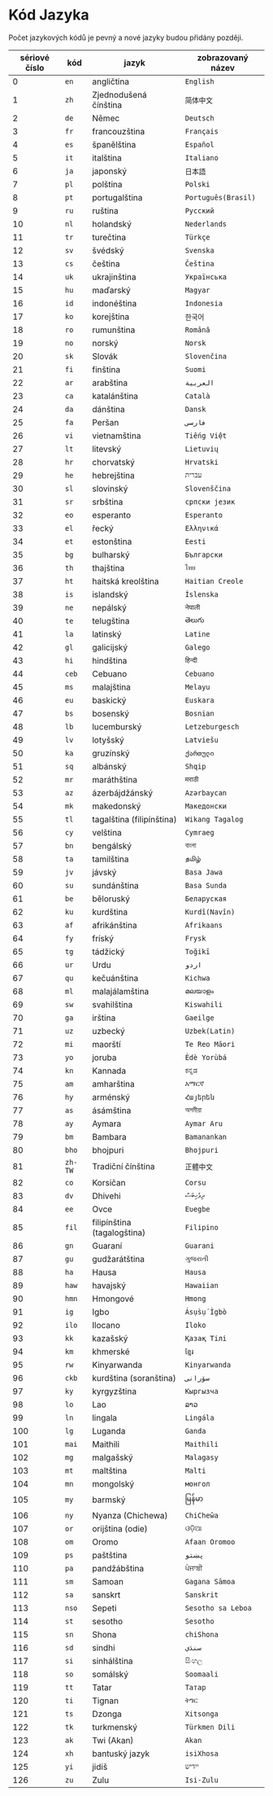 # Kód Jazyka

Počet jazykových kódů je pevný a nové jazyky budou přidány později.

| sériové číslo | kód | jazyk | zobrazovaný název |
| - | - | - | - |
| 0 | `en` | angličtina | `English` |
| 1 | `zh` | Zjednodušená čínština | `简体中文` |
| 2 | `de` | Němec | `Deutsch` |
| 3 | `fr` | francouzština | `Français` |
| 4 | `es` | španělština | `Español` |
| 5 | `it` | italština | `Italiano` |
| 6 | `ja` | japonský | `日本語` |
| 7 | `pl` | polština | `Polski` |
| 8 | `pt` | portugalština | `Português(Brasil)` |
| 9 | `ru` | ruština | `Русский` |
| 10 | `nl` | holandský | `Nederlands` |
| 11 | `tr` | turečtina | `Türkçe` |
| 12 | `sv` | švédský | `Svenska` |
| 13 | `cs` | čeština | `Čeština` |
| 14 | `uk` | ukrajinština | `Українська` |
| 15 | `hu` | maďarský | `Magyar` |
| 16 | `id` | indonéština | `Indonesia` |
| 17 | `ko` | korejština | `한국어` |
| 18 | `ro` | rumunština | `Română` |
| 19 | `no` | norský | `Norsk` |
| 20 | `sk` | Slovák | `Slovenčina` |
| 21 | `fi` | finština | `Suomi` |
| 22 | `ar` | arabština | `العربية` |
| 23 | `ca` | katalánština | `Català` |
| 24 | `da` | dánština | `Dansk` |
| 25 | `fa` | Peršan | `فارسی` |
| 26 | `vi` | vietnamština | `Tiếng Việt` |
| 27 | `lt` | litevský | `Lietuvių` |
| 28 | `hr` | chorvatský | `Hrvatski` |
| 29 | `he` | hebrejština | `עברית` |
| 30 | `sl` | slovinský | `Slovenščina` |
| 31 | `sr` | srbština | `српски језик` |
| 32 | `eo` | esperanto | `Esperanto` |
| 33 | `el` | řecký | `Ελληνικά` |
| 34 | `et` | estonština | `Eesti` |
| 35 | `bg` | bulharský | `Български` |
| 36 | `th` | thajština | `ไทย` |
| 37 | `ht` | haitská kreolština | `Haitian Creole` |
| 38 | `is` | islandský | `Íslenska` |
| 39 | `ne` | nepálský | `नेपाली` |
| 40 | `te` | telugština | `తెలుగు` |
| 41 | `la` | latinský | `Latine` |
| 42 | `gl` | galicijský | `Galego` |
| 43 | `hi` | hindština | `हिन्दी` |
| 44 | `ceb` | Cebuano | `Cebuano` |
| 45 | `ms` | malajština | `Melayu` |
| 46 | `eu` | baskický | `Euskara` |
| 47 | `bs` | bosenský | `Bosnian` |
| 48 | `lb` | lucemburský | `Letzeburgesch` |
| 49 | `lv` | lotyšský | `Latviešu` |
| 50 | `ka` | gruzínský | `ქართული` |
| 51 | `sq` | albánský | `Shqip` |
| 52 | `mr` | maráthština | `मराठी` |
| 53 | `az` | ázerbájdžánský | `Azərbaycan` |
| 54 | `mk` | makedonský | `Македонски` |
| 55 | `tl` | tagalština (filipínština) | `Wikang Tagalog` |
| 56 | `cy` | velština | `Cymraeg` |
| 57 | `bn` | bengálský | `বাংলা` |
| 58 | `ta` | tamilština | `தமிழ்` |
| 59 | `jv` | jávský | `Basa Jawa` |
| 60 | `su` | sundánština | `Basa Sunda` |
| 61 | `be` | běloruský | `Беларуская` |
| 62 | `ku` | kurdština | `Kurdî(Navîn)` |
| 63 | `af` | afrikánština | `Afrikaans` |
| 64 | `fy` | fríský | `Frysk` |
| 65 | `tg` | tádžický | `Toğikī` |
| 66 | `ur` | Urdu | `اردو` |
| 67 | `qu` | kečuánština | `Kichwa` |
| 68 | `ml` | malajálamština | `മലയാളം` |
| 69 | `sw` | svahilština | `Kiswahili` |
| 70 | `ga` | irština | `Gaeilge` |
| 71 | `uz` | uzbecký | `Uzbek(Latin)` |
| 72 | `mi` | maorští | `Te Reo Māori` |
| 73 | `yo` | joruba | `Èdè Yorùbá` |
| 74 | `kn` | Kannada | `ಕನ್ನಡ` |
| 75 | `am` | amharština | `አማርኛ` |
| 76 | `hy` | arménský | `Հայերեն` |
| 77 | `as` | ásámština | `অসমীয়া` |
| 78 | `ay` | Aymara | `Aymar Aru` |
| 79 | `bm` | Bambara | `Bamanankan` |
| 80 | `bho` | bhojpuri | `Bhojpuri` |
| 81 | `zh-TW` | Tradiční čínština | `正體中文` |
| 82 | `co` | Korsičan | `Corsu` |
| 83 | `dv` | Dhivehi | `ދިވެހިބަސް` |
| 84 | `ee` | Ovce | `Eʋegbe` |
| 85 | `fil` | filipínština (tagalogština) | `Filipino` |
| 86 | `gn` | Guaraní | `Guarani` |
| 87 | `gu` | gudžarátština | `ગુજરાતી` |
| 88 | `ha` | Hausa | `Hausa` |
| 89 | `haw` | havajský | `Hawaiian` |
| 90 | `hmn` | Hmongové | `Hmong` |
| 91 | `ig` | Igbo | `Ásụ̀sụ́ Ìgbò` |
| 92 | `ilo` | Ilocano | `Iloko` |
| 93 | `kk` | kazašský | `Қазақ Тілі` |
| 94 | `km` | khmerské | `ខ្មែរ` |
| 95 | `rw` | Kinyarwanda | `Kinyarwanda` |
| 96 | `ckb` | kurdština (soranština) | `سۆرانی` |
| 97 | `ky` | kyrgyzština | `Кыргызча` |
| 98 | `lo` | Lao | `ລາວ` |
| 99 | `ln` | lingala | `Lingála` |
| 100 | `lg` | Luganda | `Ganda` |
| 101 | `mai` | Maithili | `Maithili` |
| 102 | `mg` | malgašský | `Malagasy` |
| 103 | `mt` | maltština | `Malti` |
| 104 | `mn` | mongolský | `монгол` |
| 105 | `my` | barmský | `မြန်မာ` |
| 106 | `ny` | Nyanza (Chichewa) | `ChiCheŵa` |
| 107 | `or` | orijština (odie) | `ଓଡ଼ିଆ` |
| 108 | `om` | Oromo | `Afaan Oromoo` |
| 109 | `ps` | paštština | `پښتو` |
| 110 | `pa` | pandžábština | `ਪੰਜਾਬੀ` |
| 111 | `sm` | Samoan | `Gagana Sāmoa` |
| 112 | `sa` | sanskrt | `Sanskrit` |
| 113 | `nso` | Sepeti | `Sesotho sa Leboa` |
| 114 | `st` | sesotho | `Sesotho` |
| 115 | `sn` | Shona | `chiShona` |
| 116 | `sd` | sindhi | `سنڌي` |
| 117 | `si` | sinhálština | `සිංහල` |
| 118 | `so` | somálský | `Soomaali` |
| 119 | `tt` | Tatar | `Татар` |
| 120 | `ti` | Tignan | `ትግር` |
| 121 | `ts` | Dzonga | `Xitsonga` |
| 122 | `tk` | turkmenský | `Türkmen Dili` |
| 123 | `ak` | Twi (Akan) | `Akan` |
| 124 | `xh` | bantuský jazyk | `isiXhosa` |
| 125 | `yi` | jidiš | `ייִדיש` |
| 126 | `zu` | Zulu | `Isi-Zulu` |